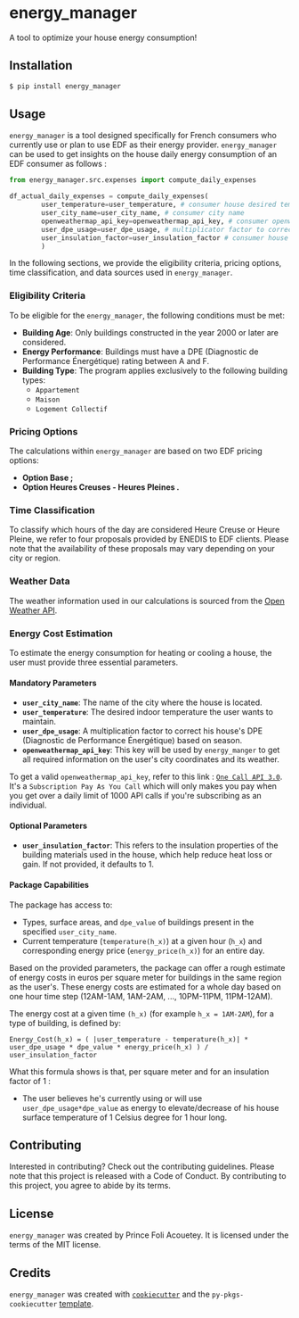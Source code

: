 # energy_manager

A tool to optimize your house energy consumption!

## Installation

```bash
$ pip install energy_manager
```

## Usage

`energy_manager` is a tool designed specifically for French consumers who currently use or plan to use EDF as their energy provider. `energy_manager` can be used to get insights on the house daily energy consumption of an EDF consumer as follows :

```python
from energy_manager.src.expenses import compute_daily_expenses

df_actual_daily_expenses = compute_daily_expenses(
        user_temperature=user_temperature, # consumer house desired temperature
        user_city_name=user_city_name, # consumer city name
        openweathermap_api_key=openweathermap_api_key, # consumer openweathermap api key
        user_dpe_usage=user_dpe_usage, # multiplicator factor to correct DPE value
        user_insulation_factor=user_insulation_factor # consumer house insulation factor (optional)
        )
```

In the following sections, we provide the eligibility criteria, pricing options, time classification, and data sources used in `energy_manager`.

### Eligibility Criteria

To be eligible for the `energy_manager`, the following conditions must be met:

- **Building Age**: Only buildings constructed in the year 2000 or later are considered.
- **Energy Performance**: Buildings must have a DPE (Diagnostic de Performance Énergétique) rating between A and F.
- **Building Type**: The program applies exclusively to the following building types:
  - `Appartement`
  - `Maison`
  - `Logement Collectif`

### Pricing Options

The calculations within `energy_manager` are based on two EDF pricing options:

- **Option Base ;**
- **Option Heures Creuses - Heures Pleines .**

### Time Classification
To classify which hours of the day are considered Heure Creuse or Heure Pleine, we refer to four proposals provided by ENEDIS to EDF clients. 
Please note that the availability of these proposals may vary depending on your city or region.

### Weather Data
The weather information used in our calculations is sourced from the [Open Weather API](https://openweathermap.org/).

### Energy Cost Estimation

To estimate the energy consumption for heating or cooling a house, the user must provide three essential parameters.

#### Mandatory Parameters

- **`user_city_name`**: The name of the city where the house is located.
- **`user_temperature`**: The desired indoor temperature the user wants to maintain.
- **`user_dpe_usage`**: A multiplication factor to correct his house's DPE (Diagnostic de Performance Énergétique) based on season.
- **`openweathermap_api_key`**: This key will be used by `energy_manger` to get all required information on the user's city coordinates and its weather.

To get a valid `openweathermap_api_key`, refer to this link :  [`One Call API 3.0`](https://home.openweathermap.org/subscriptions/unauth_subscribe/onecall_30/base).
It's a `Subscription Pay As You Call` which will only makes you pay when you get over a daily limit of 1000 API calls if you're subscribing as an individual.

#### Optional Parameters

- **`user_insulation_factor`**: This refers to the insulation properties of the building materials used in the house, which help reduce heat loss or gain. If not provided, it defaults to 1.

#### Package Capabilities

The package has access to:

- Types, surface areas, and `dpe_value` of buildings present in the specified `user_city_name`.
- Current temperature (`temperature(h_x)`) at a given hour (`h_x`) and corresponding energy price (`energy_price(h_x)`) for an entire day.

Based on the provided parameters, the package can offer a rough estimate of energy costs in euros per square meter for buildings in the same region as the user's.
These energy costs are estimated for a whole day based on one hour time step (12AM-1AM, 1AM-2AM, ..., 10PM-11PM, 11PM-12AM).

The energy cost at a given time `(h_x)` (for example `h_x = 1AM-2AM`), for a type of building, is defined by:
```
Energy_Cost(h_x) = ( |user_temperature - temperature(h_x)| * user_dpe_usage * dpe_value * energy_price(h_x) ) / user_insulation_factor
```

What this formula shows is that, per square meter and for an insulation factor of 1 : 

- The user believes he's currently using or will use `user_dpe_usage*dpe_value` as energy to elevate/decrease of his house surface temperature of 1 Celsius degree for 1 hour long.

## Contributing

Interested in contributing? Check out the contributing guidelines. 
Please note that this project is released with a Code of Conduct. 
By contributing to this project, you agree to abide by its terms.

## License
`energy_manager` was created by Prince Foli Acouetey. It is licensed under the terms of the MIT license.

## Credits
`energy_manager` was created with [`cookiecutter`](https://cookiecutter.readthedocs.io/en/latest/) and the `py-pkgs-cookiecutter` [template](https://github.com/py-pkgs/py-pkgs-cookiecutter).
